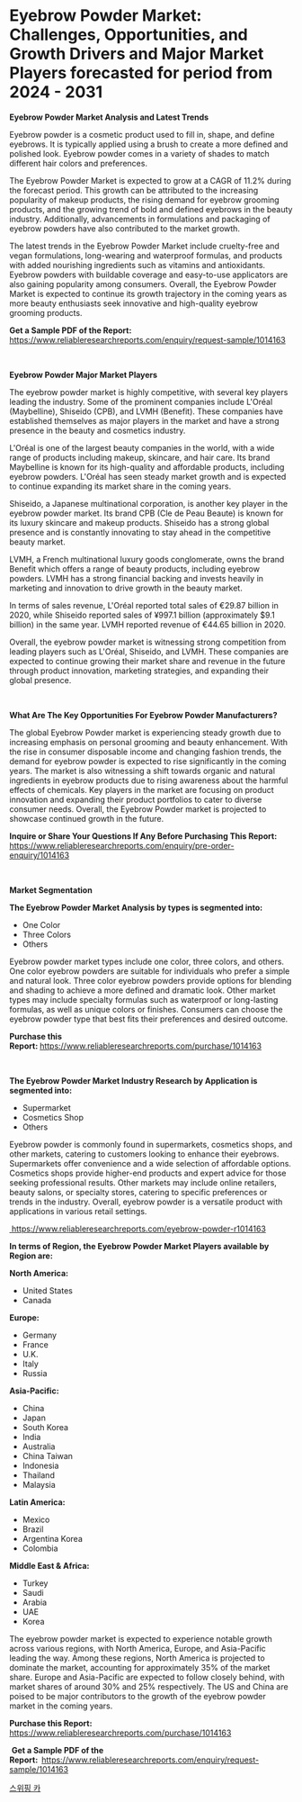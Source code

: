 <p><h1>Eyebrow Powder Market: Challenges, Opportunities, and Growth Drivers and Major Market Players forecasted for period from 2024 - 2031</h1></p><p><strong>Eyebrow Powder Market Analysis and Latest Trends</strong></p>
<p><p>Eyebrow powder is a cosmetic product used to fill in, shape, and define eyebrows. It is typically applied using a brush to create a more defined and polished look. Eyebrow powder comes in a variety of shades to match different hair colors and preferences.</p><p>The Eyebrow Powder Market is expected to grow at a CAGR of 11.2% during the forecast period. This growth can be attributed to the increasing popularity of makeup products, the rising demand for eyebrow grooming products, and the growing trend of bold and defined eyebrows in the beauty industry. Additionally, advancements in formulations and packaging of eyebrow powders have also contributed to the market growth.</p><p>The latest trends in the Eyebrow Powder Market include cruelty-free and vegan formulations, long-wearing and waterproof formulas, and products with added nourishing ingredients such as vitamins and antioxidants. Eyebrow powders with buildable coverage and easy-to-use applicators are also gaining popularity among consumers. Overall, the Eyebrow Powder Market is expected to continue its growth trajectory in the coming years as more beauty enthusiasts seek innovative and high-quality eyebrow grooming products.</p></p>
<p><strong>Get a Sample PDF of the Report:&nbsp;</strong> <a href="https://www.reliableresearchreports.com/enquiry/request-sample/1014163">https://www.reliableresearchreports.com/enquiry/request-sample/1014163</a></p>
<p>&nbsp;</p>
<p><strong>Eyebrow Powder Major Market Players</strong></p>
<p><p>The eyebrow powder market is highly competitive, with several key players leading the industry. Some of the prominent companies include L'Oréal (Maybelline), Shiseido (CPB), and LVMH (Benefit). These companies have established themselves as major players in the market and have a strong presence in the beauty and cosmetics industry.</p><p>L'Oréal is one of the largest beauty companies in the world, with a wide range of products including makeup, skincare, and hair care. Its brand Maybelline is known for its high-quality and affordable products, including eyebrow powders. L'Oréal has seen steady market growth and is expected to continue expanding its market share in the coming years.</p><p>Shiseido, a Japanese multinational corporation, is another key player in the eyebrow powder market. Its brand CPB (Cle de Peau Beaute) is known for its luxury skincare and makeup products. Shiseido has a strong global presence and is constantly innovating to stay ahead in the competitive beauty market.</p><p>LVMH, a French multinational luxury goods conglomerate, owns the brand Benefit which offers a range of beauty products, including eyebrow powders. LVMH has a strong financial backing and invests heavily in marketing and innovation to drive growth in the beauty market.</p><p>In terms of sales revenue, L'Oréal reported total sales of €29.87 billion in 2020, while Shiseido reported sales of ¥997.1 billion (approximately $9.1 billion) in the same year. LVMH reported revenue of €44.65 billion in 2020.</p><p>Overall, the eyebrow powder market is witnessing strong competition from leading players such as L'Oréal, Shiseido, and LVMH. These companies are expected to continue growing their market share and revenue in the future through product innovation, marketing strategies, and expanding their global presence.</p></p>
<p>&nbsp;</p>
<p><strong>What Are The Key Opportunities For Eyebrow Powder Manufacturers?</strong></p>
<p><p>The global Eyebrow Powder market is experiencing steady growth due to increasing emphasis on personal grooming and beauty enhancement. With the rise in consumer disposable income and changing fashion trends, the demand for eyebrow powder is expected to rise significantly in the coming years. The market is also witnessing a shift towards organic and natural ingredients in eyebrow products due to rising awareness about the harmful effects of chemicals. Key players in the market are focusing on product innovation and expanding their product portfolios to cater to diverse consumer needs. Overall, the Eyebrow Powder market is projected to showcase continued growth in the future.</p></p>
<p><strong>Inquire or Share Your Questions If Any Before Purchasing This Report:</strong> <a href="https://www.reliableresearchreports.com/enquiry/pre-order-enquiry/1014163">https://www.reliableresearchreports.com/enquiry/pre-order-enquiry/1014163</a></p>
<p>&nbsp;</p>
<p><strong>Market Segmentation</strong></p>
<p><strong>The Eyebrow Powder Market Analysis by types is segmented into:</strong></p>
<p><ul><li>One Color</li><li>Three Colors</li><li>Others</li></ul></p>
<p><p>Eyebrow powder market types include one color, three colors, and others. One color eyebrow powders are suitable for individuals who prefer a simple and natural look. Three color eyebrow powders provide options for blending and shading to achieve a more defined and dramatic look. Other market types may include specialty formulas such as waterproof or long-lasting formulas, as well as unique colors or finishes. Consumers can choose the eyebrow powder type that best fits their preferences and desired outcome.</p></p>
<p><strong>Purchase this Report:&nbsp;</strong><a href="https://www.reliableresearchreports.com/purchase/1014163">https://www.reliableresearchreports.com/purchase/1014163</a></p>
<p>&nbsp;</p>
<p><strong>The Eyebrow Powder Market Industry Research by Application is segmented into:</strong></p>
<p><ul><li>Supermarket</li><li>Cosmetics Shop</li><li>Others</li></ul></p>
<p><p>Eyebrow powder is commonly found in supermarkets, cosmetics shops, and other markets, catering to customers looking to enhance their eyebrows. Supermarkets offer convenience and a wide selection of affordable options. Cosmetics shops provide higher-end products and expert advice for those seeking professional results. Other markets may include online retailers, beauty salons, or specialty stores, catering to specific preferences or trends in the industry. Overall, eyebrow powder is a versatile product with applications in various retail settings.</p></p>
<p><a href="https://www.reliableresearchreports.com/eyebrow-powder-r1014163">&nbsp;https://www.reliableresearchreports.com/eyebrow-powder-r1014163</a></p>
<p><strong>In terms of Region, the Eyebrow Powder Market Players available by Region are:</strong></p>
<p>
    <p> <strong> North America: </strong>
        <ul>
            <li>United States</li>
            <li>Canada</li>
        </ul>
        </p> 
    <p> <strong> Europe: </strong>
        <ul>
            <li>Germany</li>
            <li>France</li>
            <li>U.K.</li>
            <li>Italy</li>
            <li>Russia</li>
        </ul>
        </p> 
    <p> <strong> Asia-Pacific: </strong>
        <ul>
            <li>China</li>
            <li>Japan</li>
            <li>South Korea</li>
            <li>India</li>
            <li>Australia</li>
            <li>China Taiwan</li>
            <li>Indonesia</li>
            <li>Thailand</li>
            <li>Malaysia</li>
        </ul>
        </p> 
    <p> <strong> Latin America: </strong>
        <ul>
            <li>Mexico</li>
            <li>Brazil</li>
            <li>Argentina Korea</li>
            <li>Colombia</li>
        </ul>
        </p> 
    <p> <strong> Middle East & Africa: </strong>
        <ul>
            <li>Turkey</li>
            <li>Saudi</li>
            <li>Arabia</li>
            <li>UAE</li>
            <li>Korea</li>
        </ul>
    </p>
    </p>
<p><p>The eyebrow powder market is expected to experience notable growth across various regions, with North America, Europe, and Asia-Pacific leading the way. Among these regions, North America is projected to dominate the market, accounting for approximately 35% of the market share. Europe and Asia-Pacific are expected to follow closely behind, with market shares of around 30% and 25% respectively. The US and China are poised to be major contributors to the growth of the eyebrow powder market in the coming years.</p></p>
<p><strong>Purchase this Report: </strong><a href="https://www.reliableresearchreports.com/purchase/1014163">https://www.reliableresearchreports.com/purchase/1014163</a></p>
<p>&nbsp;<strong>Get a Sample PDF of the Report:&nbsp;&nbsp;</strong><a href="https://www.reliableresearchreports.com/enquiry/request-sample/1014163">https://www.reliableresearchreports.com/enquiry/request-sample/1014163</a></p>
<p><strong></strong></p>
<p><p><a href="https://github.com/tukangkrupk/Market-Research-Report-List-2/blob/main/616257779407.md">스위핑 카</a></p></p>